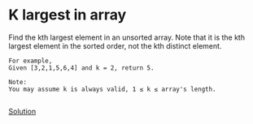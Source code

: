 # K largest in array
Find the kth largest element in an unsorted array. Note that it is the kth largest element in the sorted order, not the kth distinct element.
``` 
For example,
Given [3,2,1,5,6,4] and k = 2, return 5.

Note: 
You may assume k is always valid, 1 ≤ k ≤ array's length.


```

[Solution](./src/Main.java)